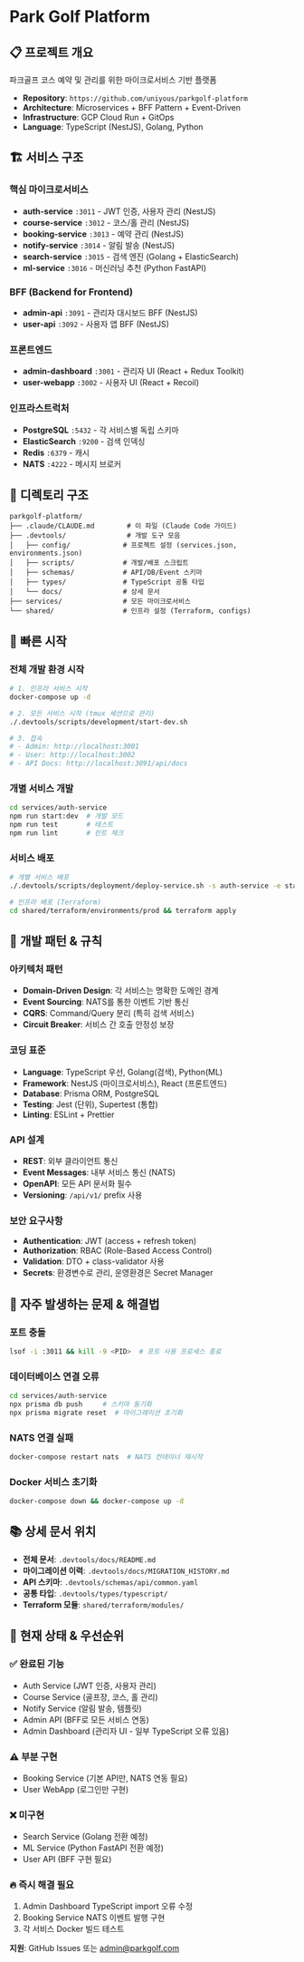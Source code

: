 # Park Golf Platform

## 📋 프로젝트 개요
파크골프 코스 예약 및 관리를 위한 마이크로서비스 기반 플랫폼

- **Repository**: `https://github.com/uniyous/parkgolf-platform`
- **Architecture**: Microservices + BFF Pattern + Event-Driven
- **Infrastructure**: GCP Cloud Run + GitOps
- **Language**: TypeScript (NestJS), Golang, Python

## 🏗️ 서비스 구조

### 핵심 마이크로서비스
- **auth-service** `:3011` - JWT 인증, 사용자 관리 (NestJS)
- **course-service** `:3012` - 코스/홀 관리 (NestJS)
- **booking-service** `:3013` - 예약 관리 (NestJS)
- **notify-service** `:3014` - 알림 발송 (NestJS)
- **search-service** `:3015` - 검색 엔진 (Golang + ElasticSearch)
- **ml-service** `:3016` - 머신러닝 추천 (Python FastAPI)

### BFF (Backend for Frontend)
- **admin-api** `:3091` - 관리자 대시보드 BFF (NestJS)
- **user-api** `:3092` - 사용자 앱 BFF (NestJS)

### 프론트엔드
- **admin-dashboard** `:3001` - 관리자 UI (React + Redux Toolkit)
- **user-webapp** `:3002` - 사용자 UI (React + Recoil)

### 인프라스트럭처
- **PostgreSQL** `:5432` - 각 서비스별 독립 스키마
- **ElasticSearch** `:9200` - 검색 인덱싱
- **Redis** `:6379` - 캐시
- **NATS** `:4222` - 메시지 브로커

## 📁 디렉토리 구조
```
parkgolf-platform/
├── .claude/CLAUDE.md        # 이 파일 (Claude Code 가이드)
├── .devtools/               # 개발 도구 모음
│   ├── config/             # 프로젝트 설정 (services.json, environments.json)
│   ├── scripts/            # 개발/배포 스크립트
│   ├── schemas/            # API/DB/Event 스키마
│   ├── types/              # TypeScript 공통 타입
│   └── docs/               # 상세 문서
├── services/               # 모든 마이크로서비스
└── shared/                 # 인프라 설정 (Terraform, configs)
```

## 🚀 빠른 시작

### 전체 개발 환경 시작
```bash
# 1. 인프라 서비스 시작
docker-compose up -d

# 2. 모든 서비스 시작 (tmux 세션으로 관리)
./.devtools/scripts/development/start-dev.sh

# 3. 접속
# - Admin: http://localhost:3001
# - User: http://localhost:3002
# - API Docs: http://localhost:3091/api/docs
```

### 개별 서비스 개발
```bash
cd services/auth-service
npm run start:dev  # 개발 모드
npm run test       # 테스트
npm run lint       # 린트 체크
```

### 서비스 배포
```bash
# 개별 서비스 배포
./.devtools/scripts/deployment/deploy-service.sh -s auth-service -e staging

# 인프라 배포 (Terraform)
cd shared/terraform/environments/prod && terraform apply
```

## 🔧 개발 패턴 & 규칙

### 아키텍처 패턴
- **Domain-Driven Design**: 각 서비스는 명확한 도메인 경계
- **Event Sourcing**: NATS를 통한 이벤트 기반 통신
- **CQRS**: Command/Query 분리 (특히 검색 서비스)
- **Circuit Breaker**: 서비스 간 호출 안정성 보장

### 코딩 표준
- **Language**: TypeScript 우선, Golang(검색), Python(ML)
- **Framework**: NestJS (마이크로서비스), React (프론트엔드)
- **Database**: Prisma ORM, PostgreSQL
- **Testing**: Jest (단위), Supertest (통합)
- **Linting**: ESLint + Prettier

### API 설계
- **REST**: 외부 클라이언트 통신
- **Event Messages**: 내부 서비스 통신 (NATS)
- **OpenAPI**: 모든 API 문서화 필수
- **Versioning**: `/api/v1/` prefix 사용

### 보안 요구사항
- **Authentication**: JWT (access + refresh token)
- **Authorization**: RBAC (Role-Based Access Control)
- **Validation**: DTO + class-validator 사용
- **Secrets**: 환경변수로 관리, 운영환경은 Secret Manager

## 🚨 자주 발생하는 문제 & 해결법

### 포트 충돌
```bash
lsof -i :3011 && kill -9 <PID>  # 포트 사용 프로세스 종료
```

### 데이터베이스 연결 오류
```bash
cd services/auth-service
npx prisma db push     # 스키마 동기화
npx prisma migrate reset  # 마이그레이션 초기화
```

### NATS 연결 실패
```bash
docker-compose restart nats  # NATS 컨테이너 재시작
```

### Docker 서비스 초기화
```bash
docker-compose down && docker-compose up -d
```

## 📚 상세 문서 위치
- **전체 문서**: `.devtools/docs/README.md`
- **마이그레이션 이력**: `.devtools/docs/MIGRATION_HISTORY.md`
- **API 스키마**: `.devtools/schemas/api/common.yaml`
- **공통 타입**: `.devtools/types/typescript/`
- **Terraform 모듈**: `shared/terraform/modules/`

## 🎯 현재 상태 & 우선순위

### ✅ 완료된 기능
- Auth Service (JWT 인증, 사용자 관리)
- Course Service (골프장, 코스, 홀 관리)
- Notify Service (알림 발송, 템플릿)
- Admin API (BFF로 모든 서비스 연동)
- Admin Dashboard (관리자 UI - 일부 TypeScript 오류 있음)

### ⚠️ 부분 구현
- Booking Service (기본 API만, NATS 연동 필요)
- User WebApp (로그인만 구현)

### ❌ 미구현
- Search Service (Golang 전환 예정)
- ML Service (Python FastAPI 전환 예정)
- User API (BFF 구현 필요)

### 🔥 즉시 해결 필요
1. Admin Dashboard TypeScript import 오류 수정
2. Booking Service NATS 이벤트 발행 구현
3. 각 서비스 Docker 빌드 테스트

**지원**: GitHub Issues 또는 admin@parkgolf.com